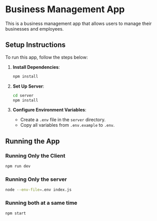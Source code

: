 # Business Management App

This is a business management app that allows users to manage their businesses and employees.

## Setup Instructions

To run this app, follow the steps below:

1. **Install Dependencies**:
    ```sh
    npm install
    ```

2. **Set Up Server**:
    ```sh
    cd server
    npm install
    ```

3. **Configure Environment Variables**:
    - Create a `.env` file in the `server` directory.
    - Copy all variables from `.env.example` to `.env`.

## Running the App

### Running Only the Client
```sh
npm run dev
```

### Running Only the server
```sh
node --env-file=.env index.js
```

### Running both at a same time
```sh
npm start
```
